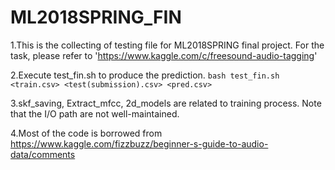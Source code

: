 # ML2018SPRING_FIN

1.This is the collecting of testing file for ML2018SPRING final project. For the task, please refer to 'https://www.kaggle.com/c/freesound-audio-tagging'

2.Execute test_fin.sh to produce the prediction. `bash test_fin.sh <train.csv> <test(submission).csv> <pred.csv>`

3.skf_saving, Extract_mfcc, 2d_models are related to training process. Note that the I/O path are not well-maintained.

4.Most of the code is borrowed from https://www.kaggle.com/fizzbuzz/beginner-s-guide-to-audio-data/comments
